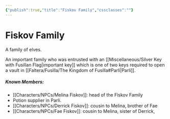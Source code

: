 ```yaml
---
{"publish":true,"title":"Fiskov Family","cssclasses":""}
---
```



# Fiskov Family

A family of elves.

An important family who was entrusted with an [[Miscellaneous/Silver Key with Fusillan Flag\|important key]] which is one of two keys required to open a vault in [[Faltera/Fusilla/The Kingdom of Fusilla#Parli\|Parli]].

##### Known Members:

- [[Characters/NPCs/Melina Fiskov]]: head of the Fiskov Family
- Potion supplier in Parli.
- [[Characters/NPCs/Derrick Fiskov]]: cousin to Melina, brother of Fae
- [[Characters/NPCs/Fae Fiskov]]: cousin to Melina, sister of Derrick,

